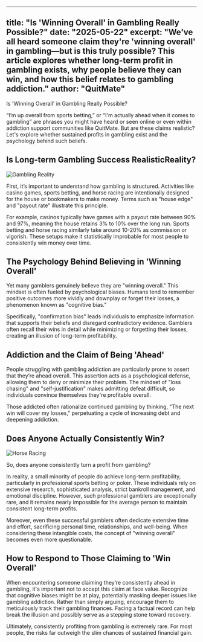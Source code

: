 ---

title: "Is 'Winning Overall' in Gambling Really Possible?"
date: "2025-05-22"
excerpt: "We've all heard someone claim they're 'winning overall' in gambling—but is this truly possible? This article explores whether long-term profit in gambling exists, why people believe they can win, and how this belief relates to gambling addiction."
author: "QuitMate"
------------------

Is 'Winning Overall' in Gambling Really Possible?

“I’m up overall from sports betting,” or “I'm actually ahead when it comes to gambling” are phrases you might have heard or seen online or even within addiction support communities like QuitMate. But are these claims realistic? Let's explore whether sustained profits in gambling exist and the psychology behind such beliefs.

## Is Long-term Gambling Success RealisticReality?

![Gambling Reality](gambling-reality.png)

First, it’s important to understand how gambling is structured. Activities like casino games, sports betting, and horse racing are intentionally designed for the house or bookmakers to make money. Terms such as "house edge" and "payout rate" illustrate this principle.

For example, casinos typically have games with a payout rate between 90% and 97%, meaning the house retains 3% to 10% over the long run. Sports betting and horse racing similarly take around 10-20% as commission or vigorish. These setups make it statistically improbable for most people to consistently win money over time.

## The Psychology Behind Believing in 'Winning Overall'

Yet many gamblers genuinely believe they are "winning overall." This mindset is often fueled by psychological biases. Humans tend to remember positive outcomes more vividly and downplay or forget their losses, a phenomenon known as "cognitive bias."

Specifically, "confirmation bias" leads individuals to emphasize information that supports their beliefs and disregard contradictory evidence. Gamblers often recall their wins in detail while minimizing or forgetting their losses, creating an illusion of long-term profitability.

## Addiction and the Claim of Being 'Ahead'

People struggling with gambling addiction are particularly prone to assert that they’re ahead overall. This assertion acts as a psychological defense, allowing them to deny or minimize their problem. The mindset of "loss chasing" and "self-justification" makes admitting defeat difficult, so individuals convince themselves they're profitable overall.

Those addicted often rationalize continued gambling by thinking, "The next win will cover my losses," perpetuating a cycle of increasing debt and deepening addiction.

## Does Anyone Actually Consistently Win?

![Horse Racing](horse-racing.png)

So, does anyone consistently turn a profit from gambling?

In reality, a small minority of people do achieve long-term profitability, particularly in professional sports betting or poker. These individuals rely on extensive research, sophisticated analysis, strict bankroll management, and emotional discipline. However, such professional gamblers are exceptionally rare, and it remains nearly impossible for the average person to maintain consistent long-term profits.

Moreover, even these successful gamblers often dedicate extensive time and effort, sacrificing personal time, relationships, and well-being. When considering these intangible costs, the concept of "winning overall" becomes even more questionable.

## How to Respond to Those Claiming to 'Win Overall'

When encountering someone claiming they’re consistently ahead in gambling, it's important not to accept this claim at face value. Recognize that cognitive biases might be at play, potentially masking deeper issues like gambling addiction. Rather than simply arguing, encourage them to meticulously track their gambling finances. Facing a factual record can help break the illusion and possibly serve as a stepping stone toward recovery.

Ultimately, consistently profiting from gambling is extremely rare. For most people, the risks far outweigh the slim chances of sustained financial gain.
